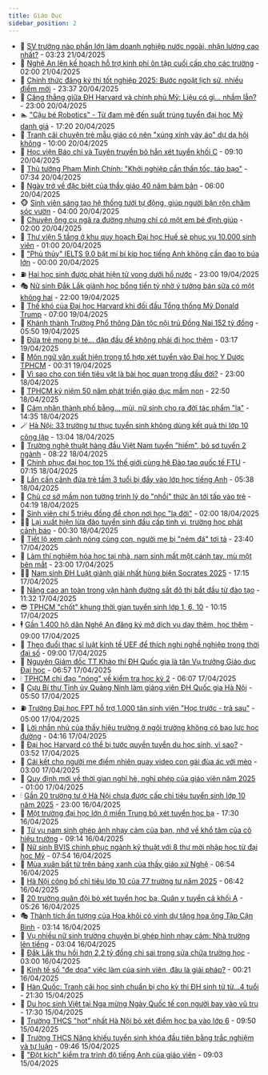 ```yaml
---
title: Giáo Dục
sidebar_position: 2
---
```


<!-- dantri-giao-duc:START -->
- 🤡 [SV trường nào phần lớn làm doanh nghiệp nước ngoài, nhận lương cao nhất?](https://dantri.com.vn/giao-duc/sv-truong-nao-phan-lon-lam-doanh-nghiep-nuoc-ngoai-nhan-luong-cao-nhat-20250421093323867.htm) - 03:23 21/04/2025
- 🗽 [Nghệ An lên kế hoạch hỗ trợ kinh phí ôn tập cuối cấp cho các trường](https://dantri.com.vn/giao-duc/nghe-an-len-ke-hoach-ho-tro-kinh-phi-on-tap-cuoi-cap-cho-cac-truong-20250421073428461.htm) - 02:00 21/04/2025
- 🚦 [Chính thức đăng ký thi tốt nghiệp 2025: Bước ngoặt lịch sử, nhiều điểm mới](https://dantri.com.vn/giao-duc/chinh-thuc-dang-ky-thi-tot-nghiep-2025-buoc-ngoat-lich-su-nhieu-diem-moi-20250421063243897.htm) - 23:37 20/04/2025
- 🌋 [Căng thẳng giữa ĐH Harvard và chính phủ Mỹ: Liệu có gì... nhầm lẫn?](https://dantri.com.vn/giao-duc/cang-thang-giua-dh-harvard-va-chinh-phu-my-lieu-co-gi-nham-lan-20250420161652706.htm) - 23:00 20/04/2025
- 🏊 [&quot;Cậu bé Robotics&quot; - Từ đam mê đến suất trúng tuyển đại học Mỹ danh giá](https://dantri.com.vn/giao-duc/cau-be-robotics-tu-dam-me-den-suat-trung-tuyen-dai-hoc-my-danh-gia-20250420225759736.htm) - 17:20 20/04/2025
- 🎃 [Tranh cãi chuyện trẻ mẫu giáo có nên &quot;xúng xính váy áo&quot; dự dạ hội không](https://dantri.com.vn/giao-duc/tranh-cai-chuyen-tre-mau-giao-co-nen-xung-xinh-vay-ao-du-da-hoi-khong-20250419151511934.htm) - 10:00 20/04/2025
- 💄 [Học viện Báo chí và Tuyên truyền bỏ hẳn xét tuyển khối C](https://dantri.com.vn/giao-duc/hoc-vien-bao-chi-va-tuyen-truyen-bo-han-xet-tuyen-khoi-c-20250420154614305.htm) - 09:10 20/04/2025
- 🦅 [Thủ tướng Phạm Minh Chính: &quot;Khởi nghiệp cần thần tốc, táo bạo&quot;](https://dantri.com.vn/giao-duc/thu-tuong-pham-minh-chinh-khoi-nghiep-can-than-toc-tao-bao-20250420141926721.htm) - 07:34 20/04/2025
- 🚦 [Ngày trở về đặc biệt của thầy giáo 40 năm bám bản](https://dantri.com.vn/giao-duc/ngay-tro-ve-dac-biet-cua-thay-giao-40-nam-bam-ban-20250418172353806.htm) - 06:00 20/04/2025
- 🐵 [Sinh viên sáng tạo hệ thống tưới tự động, giúp người bận rộn chăm sóc vườn](https://dantri.com.vn/giao-duc/sinh-vien-sang-tao-he-thong-tuoi-tu-dong-giup-nguoi-ban-ron-cham-soc-vuon-20250419232530417.htm) - 04:00 20/04/2025
- 🐘 [Chuyện ông cụ ngã ra đường nhưng chỉ có một em bé định giúp](https://dantri.com.vn/giao-duc/chuyen-ong-cu-nga-ra-duong-nhung-chi-co-mot-em-be-dinh-giup-20250418194438389.htm) - 02:00 20/04/2025
- 🦏 [Thư viện 5 tầng ở khu quy hoạch Đại học Huế sẽ phục vụ 10.000 sinh viên](https://dantri.com.vn/giao-duc/thu-vien-5-tang-o-khu-quy-hoach-dai-hoc-hue-se-phuc-vu-10000-sinh-vien-20250419165121013.htm) - 01:00 20/04/2025
- 💼 [&quot;Phù thủy&quot; IELTS 9.0 bật mí bí kíp học tiếng Anh không cần đao to búa lớn](https://dantri.com.vn/giao-duc/phu-thuy-ielts-90-bat-mi-bi-kip-hoc-tieng-anh-khong-can-dao-to-bua-lon-20250419224310085.htm) - 00:00 20/04/2025
- ⛽️ [Hai học sinh được phát hiện tử vong dưới hồ nước](https://dantri.com.vn/giao-duc/hai-hoc-sinh-duoc-phat-hien-tu-vong-duoi-ho-nuoc-20250419202634082.htm) - 23:00 19/04/2025
- 🎭 [Nữ sinh Đắk Lắk giành học bổng tiền tỷ nhờ ý tưởng bán sữa có một không hai](https://dantri.com.vn/giao-duc/nu-sinh-dak-lak-gianh-hoc-bong-tien-ty-nho-y-tuong-ban-sua-co-mot-khong-hai-20250419213628574.htm) - 22:00 19/04/2025
- 🎃 [Thế khó của Đại học Harvard khi đối đầu Tổng thống Mỹ Donald Trump](https://dantri.com.vn/giao-duc/the-kho-cua-dai-hoc-harvard-khi-doi-dau-tong-thong-my-donald-trump-20250418131550140.htm) - 07:00 19/04/2025
- 🚀 [Khánh thành Trường Phổ thông Dân tộc nội trú Đồng Nai 152 tỷ đồng](https://dantri.com.vn/giao-duc/khanh-thanh-truong-pho-thong-dan-toc-noi-tru-dong-nai-152-ty-dong-20250419121719448.htm) - 05:50 19/04/2025
- 👀 [Đứa trẻ mong bị té… đập đầu để không phải đi học thêm](https://dantri.com.vn/giao-duc/dua-tre-mong-bi-te-dap-dau-de-khong-phai-di-hoc-them-20250419095019202.htm) - 03:17 19/04/2025
- 🌝 [Môn ngữ văn xuất hiện trong tổ hợp xét tuyển vào Đại học Y Dược TPHCM](https://dantri.com.vn/giao-duc/mon-ngu-van-xuat-hien-trong-to-hop-xet-tuyen-vao-dai-hoc-y-duoc-tphcm-20250419071814823.htm) - 00:31 19/04/2025
- 🤗 [Vì sao cho con tiền tiêu vặt là bài học quan trọng đầu đời?](https://dantri.com.vn/giao-duc/vi-sao-cho-con-tien-tieu-vat-la-bai-hoc-quan-trong-dau-doi-20250416105646841.htm) - 23:00 18/04/2025
- 🦄 [TPHCM kỷ niệm 50 năm phát triển giáo dục mầm non](https://dantri.com.vn/giao-duc/tphcm-ky-niem-50-nam-phat-trien-giao-duc-mam-non-20250419033411223.htm) - 22:50 18/04/2025
- 🦍 [Cảm nhận thành phố bằng… mùi, nữ sinh cho ra đời tác phẩm &quot;lạ&quot;](https://dantri.com.vn/giao-duc/cam-nhan-thanh-pho-bang-mui-nu-sinh-cho-ra-doi-tac-pham-la-20250418204724698.htm) - 14:35 18/04/2025
- 🪄 [Hà Nội: 33 trường tư thục tuyển sinh không dùng kết quả thi lớp 10 công lập](https://dantri.com.vn/giao-duc/ha-noi-33-truong-tu-thuc-tuyen-sinh-khong-dung-ket-qua-thi-lop-10-cong-lap-20250418200143831.htm) - 13:04 18/04/2025
- 🦆 [Trường nghệ thuật hàng đầu Việt Nam tuyển &quot;hiếm&quot;, bỏ sơ tuyển 2 ngành](https://dantri.com.vn/giao-duc/truong-nghe-thuat-hang-dau-viet-nam-tuyen-hiem-bo-so-tuyen-2-nganh-20250418150648189.htm) - 08:22 18/04/2025
- 🚀 [Chinh phục đại học top 1% thế giới cùng hệ Đào tạo quốc tế FTU](https://dantri.com.vn/giao-duc/chinh-phuc-dai-hoc-top-1-the-gioi-cung-he-dao-tao-quoc-te-ftu-20250418135634560.htm) - 07:15 18/04/2025
- 🦒 [Lấn cấn cảnh đứa trẻ tầm 3 tuổi bị đẩy vào lớp học tiếng Anh](https://dantri.com.vn/giao-duc/lan-can-canh-dua-tre-tam-3-tuoi-bi-day-vao-lop-hoc-tieng-anh-20250418120734807.htm) - 05:38 18/04/2025
- 🤡 [Chủ cơ sở mầm non tường trình lý do &quot;nhồi&quot; thức ăn tới tấp vào trẻ](https://dantri.com.vn/giao-duc/chu-co-so-mam-non-tuong-trinh-ly-do-nhoi-thuc-an-toi-tap-vao-tre-20250418104027799.htm) - 04:19 18/04/2025
- 🤔 [Sinh viên chi 5 triệu đồng để chọn nơi học &quot;lạ đời&quot;](https://dantri.com.vn/giao-duc/sinh-vien-chi-5-trieu-dong-de-chon-noi-hoc-la-doi-20250417165701080.htm) - 02:00 18/04/2025
- 🧑‍💻 [Lại xuất hiện lừa đảo tuyển sinh đầu cấp tinh vi, trường học phát cảnh báo](https://dantri.com.vn/giao-duc/lai-xuat-hien-lua-dao-tuyen-sinh-dau-cap-tinh-vi-truong-hoc-phat-canh-bao-20250418070747757.htm) - 00:30 18/04/2025
- 🤡 [Tiết lộ xem cảnh nóng cùng con, người mẹ bị &quot;ném đá&quot; tơi tả](https://dantri.com.vn/giao-duc/tiet-lo-xem-canh-nong-cung-con-nguoi-me-bi-nem-da-toi-ta-20250417142856936.htm) - 23:40 17/04/2025
- 🧠 [Làm thí nghiệm hóa học tại nhà, nam sinh mất một cánh tay, mù một bên mắt](https://dantri.com.vn/giao-duc/lam-thi-nghiem-hoa-hoc-tai-nha-nam-sinh-mat-mot-canh-tay-mu-mot-ben-mat-20250417153706024.htm) - 23:00 17/04/2025
- 🧑‍💻 [Nam sinh ĐH Luật giành giải nhất hùng biện Socrates 2025](https://dantri.com.vn/giao-duc/nam-sinh-dh-luat-gianh-giai-nhat-hung-bien-socrates-2025-20250417153019387.htm) - 17:15 17/04/2025
- 🧠 [Nâng cao an toàn trong vận hành đường sắt đô thị bắt đầu từ đào tạo](https://dantri.com.vn/giao-duc/nang-cao-an-toan-trong-van-hanh-duong-sat-do-thi-bat-dau-tu-dao-tao-20250417182714841.htm) - 11:32 17/04/2025
- 😎 [TPHCM &quot;chốt&quot; khung thời gian tuyển sinh lớp 1, 6, 10](https://dantri.com.vn/giao-duc/tphcm-chot-khung-thoi-gian-tuyen-sinh-lop-1-6-10-20250417170651513.htm) - 10:15 17/04/2025
- 🕴 [Gần 1.400 hộ dân Nghệ An đăng ký mở dịch vụ dạy thêm, học thêm](https://dantri.com.vn/giao-duc/gan-1400-ho-dan-nghe-an-dang-ky-mo-dich-vu-day-them-hoc-them-20250417121428858.htm) - 09:00 17/04/2025
- 🧠 [Theo đuổi thạc sĩ luật kinh tế UEF để thích nghi nghề nghiệp trong thời đại số](https://dantri.com.vn/giao-duc/theo-duoi-thac-si-luat-kinh-te-uef-de-thich-nghi-nghe-nghiep-trong-thoi-dai-so-20250417153207372.htm) - 09:00 17/04/2025
- 🚀 [Nguyên Giám đốc TT Khảo thí ĐH Quốc gia là tân Vụ trưởng Giáo dục Đại học](https://dantri.com.vn/giao-duc/nguyen-giam-doc-tt-khao-thi-dh-quoc-gia-la-tan-vu-truong-giao-duc-dai-hoc-20250417135201429.htm) - 06:57 17/04/2025
- 🕯 [TPHCM chỉ đạo &quot;nóng&quot; về kiểm tra học kỳ 2](https://dantri.com.vn/giao-duc/tphcm-chi-dao-nong-ve-kiem-tra-hoc-ky-2-20250417122456455.htm) - 06:07 17/04/2025
- 🧰 [Cựu Bí thư Tỉnh ủy Quảng Ninh làm giảng viên ĐH Quốc gia Hà Nội](https://dantri.com.vn/giao-duc/cuu-bi-thu-tinh-uy-quang-ninh-lam-giang-vien-dh-quoc-gia-ha-noi-20250417124317436.htm) - 05:50 17/04/2025
- ⛽️ [Trường Đại học FPT hỗ trợ 1.000 tân sinh viên &quot;Học trước - trả sau&quot;](https://dantri.com.vn/giao-duc/truong-dai-hoc-fpt-ho-tro-1000-tan-sinh-vien-hoc-truoc-tra-sau-20250417102946641.htm) - 05:00 17/04/2025
- 🤖 [Lời nhắn nhủ của thầy hiệu trưởng ở ngôi trường không có bạo lực học đường](https://dantri.com.vn/giao-duc/loi-nhan-nhu-cua-thay-hieu-truong-o-ngoi-truong-khong-co-bao-luc-hoc-duong-20250417105645939.htm) - 04:16 17/04/2025
- 🦍 [Đại học Harvard có thể bị tước quyền tuyển du học sinh, vì sao?](https://dantri.com.vn/giao-duc/dai-hoc-harvard-co-the-bi-tuoc-quyen-tuyen-du-hoc-sinh-vi-sao-20250417104042963.htm) - 03:52 17/04/2025
- 🐘 [Cái kết cho người mẹ điềm nhiên quay video con gái đùa ác với mèo](https://dantri.com.vn/giao-duc/cai-ket-cho-nguoi-me-diem-nhien-quay-video-con-gai-dua-ac-voi-meo-20250414223518096.htm) - 03:00 17/04/2025
- 🌊 [Quy định mới về thời gian nghỉ hè, nghỉ phép của giáo viên năm 2025](https://dantri.com.vn/giao-duc/quy-dinh-moi-ve-thoi-gian-nghi-he-nghi-phep-cua-giao-vien-nam-2025-20250416182316307.htm) - 01:00 17/04/2025
- 🕯 [Gần 20 trường tư ở Hà Nội chưa được cấp chỉ tiêu tuyển sinh lớp 10 năm 2025](https://dantri.com.vn/giao-duc/gan-20-truong-tu-o-ha-noi-chua-duoc-cap-chi-tieu-tuyen-sinh-lop-10-nam-2025-20250416182716264.htm) - 23:00 16/04/2025
- 🐎 [Một trường đại học lớn ở miền Trung bỏ xét tuyển học bạ](https://dantri.com.vn/giao-duc/mot-truong-dai-hoc-lon-o-mien-trung-bo-xet-tuyen-hoc-ba-20250416174130212.htm) - 17:30 16/04/2025
- 🐻 [Từ vụ nam sinh ghép ảnh nhạy cảm của bạn, nhớ về khổ tâm của cô hiệu trưởng](https://dantri.com.vn/giao-duc/tu-vu-nam-sinh-ghep-anh-nhay-cam-cua-ban-nho-ve-kho-tam-cua-co-hieu-truong-20250416143510057.htm) - 09:14 16/04/2025
- 🐎 [Nữ sinh BVIS chinh phục ngành kỹ thuật với 8 thư mời nhập học từ đại học Mỹ](https://dantri.com.vn/giao-duc/nu-sinh-bvis-chinh-phuc-nganh-ky-thuat-voi-8-thu-moi-nhap-hoc-tu-dai-hoc-my-20250416144829707.htm) - 07:54 16/04/2025
- 🫣 [Mùa xuân bất tử trên bảng xanh của thầy giáo xứ Nghệ](https://dantri.com.vn/giao-duc/mua-xuan-bat-tu-tren-bang-xanh-cua-thay-giao-xu-nghe-20250415180236617.htm) - 06:54 16/04/2025
- 🤭 [Hà Nội công bố chỉ tiêu lớp 10 của 77 trường tư năm 2025](https://dantri.com.vn/giao-duc/ha-noi-cong-bo-chi-tieu-lop-10-cua-77-truong-tu-nam-2025-20250416134010474.htm) - 06:42 16/04/2025
- 🥳 [20 trường quân đội bỏ xét tuyển học bạ, Quân y tuyển cả khối A](https://dantri.com.vn/giao-duc/20-truong-quan-doi-bo-xet-tuyen-hoc-ba-quan-y-tuyen-ca-khoi-a-20250416121750300.htm) - 05:26 16/04/2025
- 🎭 [Thành tích ấn tượng của Hoa khôi có vinh dự tặng hoa ông Tập Cận Bình](https://dantri.com.vn/giao-duc/thanh-tich-an-tuong-cua-hoa-khoi-co-vinh-du-tang-hoa-ong-tap-can-binh-20250416100733415.htm) - 03:14 16/04/2025
- 🥸 [Vụ nhiều nữ sinh trường chuyên bị ghép hình nhạy cảm: Nhà trường lên tiếng](https://dantri.com.vn/giao-duc/vu-nhieu-nu-sinh-truong-chuyen-bi-ghep-hinh-nhay-cam-nha-truong-len-tieng-20250416093927631.htm) - 03:04 16/04/2025
- 🦣 [Đắk Lắk thu hồi hơn 2,2 tỷ đồng chi sai trong sửa chữa trường học](https://dantri.com.vn/giao-duc/dak-lak-thu-hoi-hon-22-ty-dong-chi-sai-trong-sua-chua-truong-hoc-20250416080909482.htm) - 03:00 16/04/2025
- 🤔 [Kinh tế số &quot;đe dọa&quot; việc làm của sinh viên, đâu là giải pháp?](https://dantri.com.vn/giao-duc/kinh-te-so-de-doa-viec-lam-cua-sinh-vien-dau-la-giai-phap-20250416071423155.htm) - 00:21 16/04/2025
- 🦣 [Hàn Quốc: Tranh cãi học sinh chuẩn bị cho kỳ thi ĐH sinh tử từ...4 tuổi](https://dantri.com.vn/giao-duc/han-quoc-tranh-cai-hoc-sinh-chuan-bi-cho-ky-thi-dh-sinh-tu-tu4-tuoi-20250415215902137.htm) - 21:30 15/04/2025
- 🐲 [Du học sinh Việt tại Nga mừng Ngày Quốc tế con người bay vào vũ trụ](https://dantri.com.vn/giao-duc/du-hoc-sinh-viet-tai-nga-mung-ngay-quoc-te-con-nguoi-bay-vao-vu-tru-20250415142902809.htm) - 17:30 15/04/2025
- 🔭 [Trường THCS &quot;hot&quot; nhất Hà Nội bỏ xét điểm học bạ vào lớp 6](https://dantri.com.vn/giao-duc/truong-thcs-hot-nhat-ha-noi-bo-xet-diem-hoc-ba-vao-lop-6-20250415163806091.htm) - 09:50 15/04/2025
- 🥷 [Trường THCS Năng khiếu tuyển sinh khóa đầu tiên bằng trắc nghiệm và tự luận](https://dantri.com.vn/giao-duc/truong-thcs-nang-khieu-tuyen-sinh-khoa-dau-tien-bang-trac-nghiem-va-tu-luan-20250415163416936.htm) - 09:46 15/04/2025
- 🎊 [&quot;Đột kích&quot; kiểm tra trình độ tiếng Anh của giáo viên](https://dantri.com.vn/giao-duc/dot-kich-kiem-tra-trinh-do-tieng-anh-cua-giao-vien-20250415155656489.htm) - 09:03 15/04/2025<!-- dantri-giao-duc:END -->
